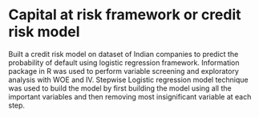 # Capital at risk framework or credit risk model

Built a credit risk model on dataset of Indian companies to predict the probability of default 
using logistic regression framework. Information package in R was used to perform variable screening 
and exploratory analysis with WOE and IV. Stepwise Logistic regression model technique was used to
build the model by first building the model using all the important variables and then removing most 
insignificant variable at each step.
